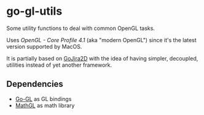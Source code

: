 # go-gl-utils
Some utility functions to deal with common OpenGL tasks.

Uses _OpenGL - Core Profile 4.1_ (aka "modern OpenGL") since it's the latest version supported by MacOS. 

It is partially based on [GoJira2D](https://github.com/maxfish/gojira2d) with the idea of having simpler, decoupled,
utilities instead of yet another framework.

## Dependencies
* [Go-GL](https://github.com/go-gl) as GL bindings
* [MathGL](https://github.com/go-gl/mathgl) as math library
